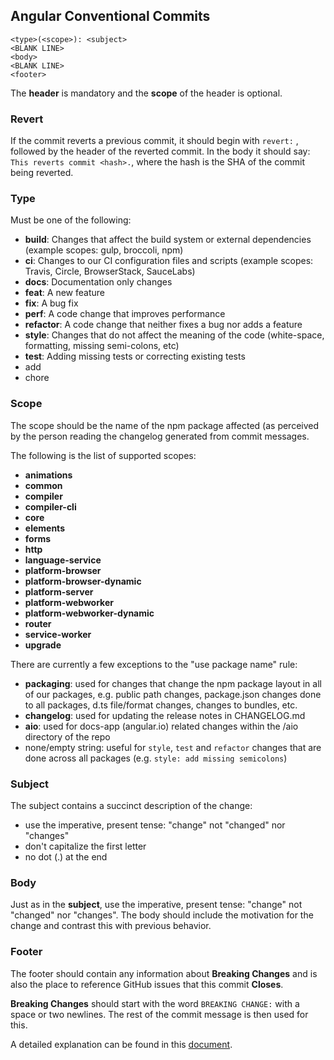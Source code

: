 ## Angular Conventional Commits

```
<type>(<scope>): <subject>
<BLANK LINE>
<body>
<BLANK LINE>
<footer>
```

The **header** is mandatory and the **scope** of the header is optional.

### [](https://github.com/angular/angular/blob/22b96b9/CONTRIBUTING.md#revert)Revert

If the commit reverts a previous commit, it should begin with `revert:` , followed by the header of the reverted commit. In the body it should say: `This reverts commit <hash>.`, where the hash is the SHA of the commit being reverted.

### Type

Must be one of the following:

-   **build**: Changes that affect the build system or external dependencies (example scopes: gulp, broccoli, npm)
-   **ci**: Changes to our CI configuration files and scripts (example scopes: Travis, Circle, BrowserStack, SauceLabs)
-   **docs**: Documentation only changes
-   **feat**: A new feature
-   **fix**: A bug fix
-   **perf**: A code change that improves performance
-   **refactor**: A code change that neither fixes a bug nor adds a feature
-   **style**: Changes that do not affect the meaning of the code (white-space, formatting, missing semi-colons, etc)
-   **test**: Adding missing tests or correcting existing tests
- add
- chore

### [](https://github.com/angular/angular/blob/22b96b9/CONTRIBUTING.md#scope)Scope

The scope should be the name of the npm package affected (as perceived by the person reading the changelog generated from commit messages.

The following is the list of supported scopes:

-   **animations**
-   **common**
-   **compiler**
-   **compiler-cli**
-   **core**
-   **elements**
-   **forms**
-   **http**
-   **language-service**
-   **platform-browser**
-   **platform-browser-dynamic**
-   **platform-server**
-   **platform-webworker**
-   **platform-webworker-dynamic**
-   **router**
-   **service-worker**
-   **upgrade**

There are currently a few exceptions to the "use package name" rule:

-   **packaging**: used for changes that change the npm package layout in all of our packages, e.g. public path changes, package.json changes done to all packages, d.ts file/format changes, changes to bundles, etc.
-   **changelog**: used for updating the release notes in CHANGELOG.md
-   **aio**: used for docs-app (angular.io) related changes within the /aio directory of the repo
-   none/empty string: useful for `style`, `test` and `refactor` changes that are done across all packages (e.g. `style: add missing semicolons`)

### [](https://github.com/angular/angular/blob/22b96b9/CONTRIBUTING.md#subject)Subject

The subject contains a succinct description of the change:

-   use the imperative, present tense: "change" not "changed" nor "changes"
-   don't capitalize the first letter
-   no dot (.) at the end

### [](https://github.com/angular/angular/blob/22b96b9/CONTRIBUTING.md#body)Body

Just as in the **subject**, use the imperative, present tense: "change" not "changed" nor "changes". The body should include the motivation for the change and contrast this with previous behavior.

### [](https://github.com/angular/angular/blob/22b96b9/CONTRIBUTING.md#footer)

### Footer

The footer should contain any information about **Breaking Changes** and is also the place to reference GitHub issues that this commit **Closes**.

**Breaking Changes** should start with the word `BREAKING CHANGE:` with a space or two newlines. The rest of the commit message is then used for this.

A detailed explanation can be found in this [document](https://docs.google.com/document/d/1QrDFcIiPjSLDn3EL15IJygNPiHORgU1_OOAqWjiDU5Y/edit#).